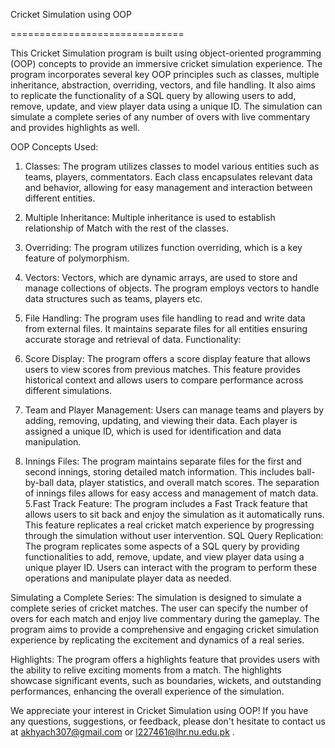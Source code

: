 Cricket Simulation using OOP

==============================

This Cricket Simulation program is built using object-oriented programming (OOP) concepts to provide an immersive cricket simulation experience. The program incorporates several key OOP principles such as classes, multiple inheritance, abstraction, overriding, vectors, and file handling. It also aims to replicate the functionality of a SQL query by allowing users to add, remove, update, and view player data using a unique ID. The simulation can simulate a complete series of any number of overs with live commentary and provides highlights as well.

OOP Concepts Used:

1. Classes: The program utilizes classes to model various entities such as teams, players, commentators. Each class encapsulates relevant data and behavior, allowing for easy management and interaction between different entities.
2. Multiple Inheritance: Multiple inheritance is used to establish relationship of Match with the rest of the classes. 
4. Overriding: The program utilizes function overriding, which is a key feature of polymorphism. 
5. Vectors: Vectors, which are dynamic arrays, are used to store and manage collections of objects. The program employs vectors to handle data structures such as teams, players etc.
6. File Handling: The program uses file handling to read and write data from external files. It maintains separate files for all entities ensuring accurate storage and retrieval of data.
Functionality:

1. Score Display: The program offers a score display feature that allows users to view scores from previous matches. This feature provides historical context and allows users to compare performance across different simulations.

2. Team and Player Management: Users can manage teams and players by adding, removing, updating, and viewing their data. Each player is assigned a unique ID, which is used for identification and data manipulation.

3. Innings Files: The program maintains separate files for the first and second innings, storing detailed match information. This includes ball-by-ball data, player statistics, and overall match scores. The separation of innings files allows for easy access and management of match data.
5.Fast Track Feature: The program includes a Fast Track feature that allows users to sit back and enjoy the simulation as it automatically runs. This feature replicates a real cricket match experience by progressing through the simulation without user intervention.
SQL Query Replication:
The program replicates some aspects of a SQL query by providing functionalities to add, remove, update, and view player data using a unique player ID. Users can interact with the program to perform these operations and manipulate player data as needed.

Simulating a Complete Series:
The simulation is designed to simulate a complete series of cricket matches. The user can specify the number of overs for each match and enjoy live commentary during the gameplay. The program aims to provide a comprehensive and engaging cricket simulation experience by replicating the excitement and dynamics of a real series.

Highlights:
The program offers a highlights feature that provides users with the ability to relive exciting moments from a match. The highlights showcase significant events, such as boundaries, wickets, and outstanding performances, enhancing the overall experience of the simulation.

We appreciate your interest in Cricket Simulation using OOP! If you have any questions, suggestions, or feedback, please don't hesitate to contact us at akhyach307@gmail.com or l227461@lhr.nu.edu.pk . 
